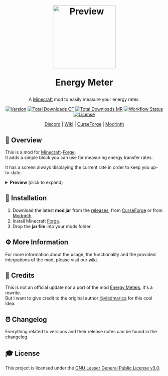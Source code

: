 <h1 align="center">
    <a href="https://github.com/AlmostReliable/energymeter-forge"><img src=https://i.imgur.com/majnx6W.png" alt="Preview" width=200></a>
    <p>Energy Meter</p>
</h1>

<div align="center">

A [Minecraft] mod to easily measure your energy rates.

[![Version][version_badge]][version_link]
[![Total Downloads CF][total_downloads_cf_badge]][curseforge]
[![Total Downloads MR][total_downloads_mr_badge]][modrinth]
[![Workflow Status][workflow_status_badge]][workflow_status_link]
[![License][license_badge]][license]

[Discord] | [Wiki] | [CurseForge] | [Modrinth]

</div>

## **📑 Overview**
This is a mod for [Minecraft]-[Forge].<br>
It adds a simple block you can use for measuring energy transfer rates.

It has a screen always displaying the current rate in order to keep you up-to-date.

<details>
    <summary>
        <strong>Preview</strong> (click to expand)
    </summary>

![preview](https://i.imgur.com/W0BhJtv.png) ![gui](https://i.imgur.com/AvMDgv9.png)
</details>

## **🔧 Installation**
1. Download the latest **mod jar** from the [releases], from [CurseForge] or from [Modrinth].
2. Install Minecraft [Forge].
3. Drop the **jar file** into your mods folder.

## **⚙ More Information**
For more information about the usage, the functionality and the provided integrations of the mod, please
visit our [wiki].

## **📑 Credits**
This is not an official update nor a port of the mod [Energy Meters], it's a rewrite.<br>
But I want to give credit to the original author [@vladmarica] for this cool idea.

## **⏰ Changelog**
Everything related to versions and their release notes can be found in the [changelog].

## **🎓 License**
This project is licensed under the [GNU Lesser General Public License v3.0][license].

<!-- Badges -->
[version_badge]: https://img.shields.io/github/v/release/AlmostReliable/energymeter-forge?include_prereleases&style=flat-square
[version_link]: https://github.com/AlmostReliable/energymeter-forge/releases/latest
[total_downloads_cf_badge]: http://cf.way2muchnoise.eu/full_532169.svg?badge_style=flat
[total_downloads_mr_badge]: https://img.shields.io/badge/dynamic/json?style=flat-square&color=5da545&label=modrinth&query=downloads&url=https://api.modrinth.com/api/v1/mod/MbejSZ2E
[workflow_status_badge]: https://img.shields.io/github/workflow/status/AlmostReliable/energymeter-forge/Build?style=flat-square
[workflow_status_link]: https://github.com/AlmostReliable/energymeter-forge/actions
[license_badge]: https://img.shields.io/github/license/AlmostReliable/energymeter-forge?style=flat-square

<!-- Links -->
[minecraft]: https://www.minecraft.net/
[discord]: https://discord.com/invite/ThFnwZCyYY
[wiki]: https://github.com/AlmostReliable/energymeter-forge/wiki
[curseforge]: https://www.curseforge.com/minecraft/mc-mods/energymeter
[modrinth]: https://modrinth.com/mod/energymeter
[forge]: http://files.minecraftforge.net/
[releases]: https://github.com/AlmostReliable/energymeter-forge/releases
[Energy Meters]: https://www.curseforge.com/minecraft/mc-mods/energy-meters
[@vladmarica]: https://github.com/vladmarica
[changelog]: CHANGELOG.md
[license]: LICENSE
